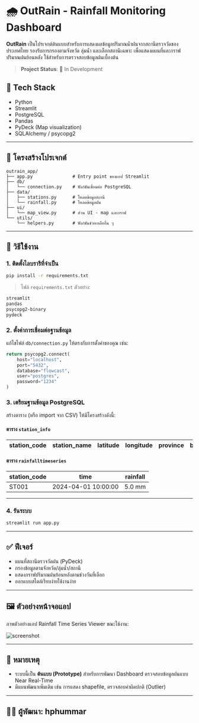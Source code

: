# 🌧️ OutRain - Rainfall Monitoring Dashboard

**OutRain** เป็นโปรเจกต์ต้นแบบสำหรับการแสดงผลข้อมูลปริมาณน้ำฝนจากสถานีตรวจวัดของประเทศไทย รองรับการกรองตามจังหวัด ลุ่มน้ำ และเลือกสถานีเฉพาะ เพื่อแสดงแผนที่และกราฟปริมาณฝนย้อนหลัง ใช้สำหรับการตรวจสอบข้อมูลฝนเบื้องต้น

> **Project Status**: 🚧 In Development


## 🔧 Tech Stack

- Python
- Streamlit
- PostgreSQL
- Pandas
- PyDeck (Map visualization)
- SQLAlchemy / psycopg2

---

## 📁 โครงสร้างโปรเจกต์

```
outrain_app/
├── app.py               # Entry point ของแอป Streamlit
├── db/
│   └── connection.py    # ฟังก์ชันเชื่อมต่อ PostgreSQL
├── data/
│   ├── stations.py      # โหลดข้อมูลสถานี
│   └── rainfall.py      # โหลดข้อมูลฝน
├── ui/
│   └── map_view.py      # ส่วน UI - map และกราฟ
└── utils/
    └── helpers.py       # ฟังก์ชันช่วยเหลืออื่น ๆ
```

---

## 🚀 วิธีใช้งาน

### 1. ติดตั้งไลบรารีที่จำเป็น

```bash
pip install -r requirements.txt
```

> ไฟล์ `requirements.txt` ตัวอย่าง:
```txt
streamlit
pandas
psycopg2-binary
pydeck
```

### 2. ตั้งค่าการเชื่อมต่อฐานข้อมูล

แก้ไขไฟล์ `db/connection.py` ให้ตรงกับการตั้งค่าของคุณ เช่น:

```python
return psycopg2.connect(
    host="localhost",
    port="5432",
    database="flowcast",
    user="postgres",
    password="1234"
)
```

### 3. เตรียมฐานข้อมูล PostgreSQL

สร้างตาราง (หรือ import จาก CSV) ให้มีโครงสร้างดังนี้:

#### ตาราง `station_info`

| station_code | station_name | latitude | longitude | province | basin |
|--------------|--------------|----------|-----------|----------|-------|

#### ตาราง `rainfalltimeseries`

| station_code | time                | rainfall |
|--------------|---------------------|----------|
| ST001        | 2024-04-01 10:00:00 | 5.0 mm   |

---

### 4. รันระบบ

```bash
streamlit run app.py
```

---

## ✅ ฟีเจอร์

- แผนที่สถานีตรวจวัดฝน (PyDeck)
- กรองข้อมูลตามจังหวัด/ลุ่มน้ำ/สถานี
- แสดงกราฟปริมาณฝนย้อนหลังตามช่วงวันที่เลือก
- ออกแบบสไตล์เรียบง่ายใช้งานง่าย

---

## 🖼️ ตัวอย่างหน้าจอแอป

ภาพตัวอย่างแอป Rainfall Time Series Viewer ขณะใช้งาน:

![screenshot](images/Example_OutRain.gif)

---

## 📌 หมายเหตุ

- ระบบนี้เป็น **ต้นแบบ (Prototype)** สำหรับการพัฒนา Dashboard ตรวจสอบข้อมูลฝนแบบ Near Real-Time
- มีแผนพัฒนาเพิ่มเติม เช่น การแสดง shapefile, ตรวจสอบค่าผิดปกติ (Outlier)

---

## 👨‍💻 ผู้พัฒนา: hphummar
